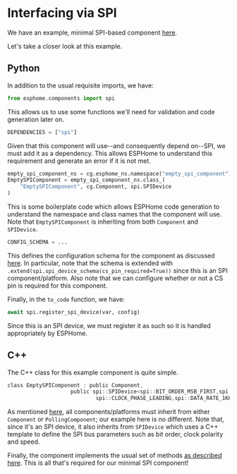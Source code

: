 # Interfacing via SPI

We have an example, minimal SPI-based component
[here](https://github.com/esphome/starter-components/tree/main/components/empty_spi_component).

Let's take a closer look at this example.

## Python

In addition to the usual requisite imports, we have:

```python
from esphome.components import spi
```

This allows us to use some functions we'll need for validation and code generation later on.

```python
DEPENDENCIES = ["spi"]
```

Given that this component will use--and consequently depend on--SPI, we must add it as a dependency. This allows
ESPHome to understand this requirement and generate an error if it is not met.

```python
empty_spi_component_ns = cg.esphome_ns.namespace("empty_spi_component")
EmptySPIComponent = empty_spi_component_ns.class_(
    "EmptySPIComponent", cg.Component, spi.SPIDevice
)
```

This is some boilerplate code which allows ESPHome code generation to understand the namespace and class names that the
component will use. Note that `EmptySPIComponent` is inheriting from both `Component` and `SPIDevice`.

```python
CONFIG_SCHEMA = ...
```

This defines the configuration schema for the component as discussed [here](index.md#configuration-validation).
In particular, note that the schema is extended with `.extend(spi.spi_device_schema(cs_pin_required=True))` since this
is an SPI component/platform. Also note that we can configure whether or not a CS pin is required for this component.

Finally, in the `to_code` function, we have:

```python
await spi.register_spi_device(var, config)
```

Since this is an SPI device, we must register it as such so it is handled appropriately by ESPHome.

## C++

The C++ class for this example component is quite simple.

```c
class EmptySPIComponent : public Component, 
                    public spi::SPIDevice<spi::BIT_ORDER_MSB_FIRST,spi::CLOCK_POLARITY_LOW, 
                            spi::CLOCK_PHASE_LEADING,spi::DATA_RATE_1KHZ> { ... };
```

As mentioned [here](/contributing/code/#c), all components/platforms must inherit from either `Component` or
`PollingComponent`; our example here is no different. Note that, since it's an SPI device, it also inherits from
`SPIDevice` which uses a C++ template to define the SPI bus parameters such as bit order, clock polarity and speed.

Finally, the component implements the usual set of methods [as described here](index.md#common-methods). This is all
that's required for our minimal SPI component!
